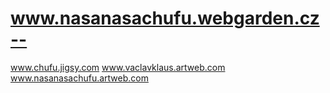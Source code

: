 www.nasanasachufu.webgarden.cz--
================================

www.chufu.jigsy.com   www.vaclavklaus.artweb.com   www.nasanasachufu.artweb.com